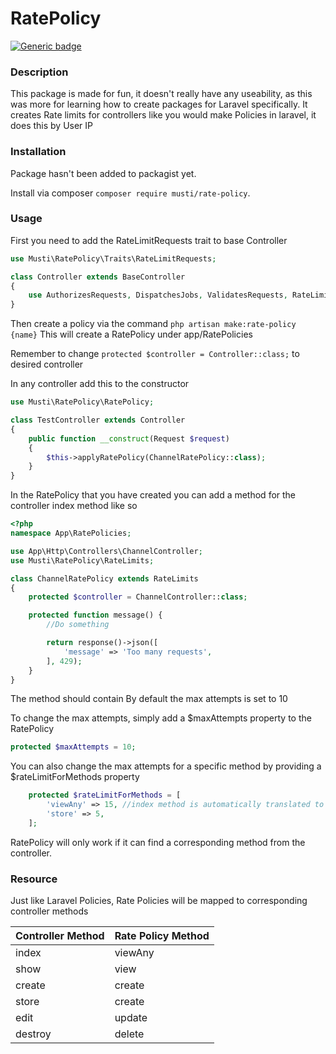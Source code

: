 # RatePolicy
[![Generic badge](https://img.shields.io/badge/PHP-7.4%2B-green.svg)](#)

### Description
This package is made for fun, it doesn't really have any useability, as this was more for learning how to create packages for Laravel specifically.
It creates Rate limits for controllers like you would make Policies in laravel, it does this by User IP

### Installation
Package hasn't been added to packagist yet.

Install via composer `composer require musti/rate-policy`.

### Usage


First you need to add the RateLimitRequests trait to base Controller
```php
use Musti\RatePolicy\Traits\RateLimitRequests;

class Controller extends BaseController
{
    use AuthorizesRequests, DispatchesJobs, ValidatesRequests, RateLimitRequests;
}

```

Then create a policy via the command `php artisan make:rate-policy {name}`
This will create a RatePolicy under app/RatePolicies

Remember to change `protected $controller = Controller::class;` to desired controller

In any controller add this to the constructor

```php
use Musti\RatePolicy\RatePolicy;

class TestController extends Controller
{
    public function __construct(Request $request)
    {
        $this->applyRatePolicy(ChannelRatePolicy::class);
    }
}
```

In the RatePolicy that you have created you can add a method for the controller index method like so

```php
<?php
namespace App\RatePolicies;

use App\Http\Controllers\ChannelController;
use Musti\RatePolicy\RateLimits;

class ChannelRatePolicy extends RateLimits
{
    protected $controller = ChannelController::class;

    protected function message() {
        //Do something

        return response()->json([
            'message' => 'Too many requests',
        ], 429);
    }
}

```
The method should contain
By default the max attempts is set to 10

To change the max attempts, simply add a $maxAttempts property to the RatePolicy

```php
protected $maxAttempts = 10;
```

You can also change the max attempts for a specific method by providing a $rateLimitForMethods property

```php
    protected $rateLimitForMethods = [
        'viewAny' => 15, //index method is automatically translated to viewAny
        'store' => 5,
    ];
```

RatePolicy will only work if it can find a corresponding method from the controller.


### Resource
Just like Laravel Policies, Rate Policies will be mapped to corresponding controller methods

| Controller Method  | Rate Policy Method  |
| ------------ | ------------ |
|  index |  viewAny |
| show  |  view |
| create  |  create |
|  store | create  |
|  edit |  update |
|  destroy |  delete |